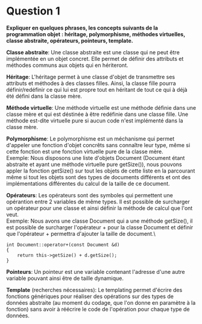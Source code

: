 # Question 1
**Expliquer en quelques phrases, les concepts suivants de la programmation objet : 
héritage, polymorphisme, méthodes virtuelles, classe abstraite, opérateurs, 
pointeurs, template.**

**Classe abstraite**: Une classe abstraite est une classe qui ne peut être implémentée en un objet concret. 
Elle permet de définir des attributs et méthodes communs aux objets qui en hériteront.

**Héritage**: L'héritage permet à une classe d'objet de transmettre ses attributs et méthodes à des classes filles. Ainsi, la classe fille pourra définir/redéfinir ce qui lui est propre tout en héritant de tout ce qui à déjà été défini dans la classe mère.

**Méthode virtuelle**: Une méthode virtuelle est une méthode définie dans une classe mère et qui est déstinée à être redéfinie dans une classe fille. Une méthode est-dite virtuelle pure si aucun code n'est implémenté dans la classe mère.

**Polymorphisme**: Le polymorphisme est un méchanisme qui permet d'appeler une fonction d'objet concrêts sans connaître leur type, même si cette fonction est une fonction virtuelle pure de la classe mère.\
Exemple: Nous disposons une liste d'objets Document (Document étant abstraite et ayant une méthode virtuelle pure getSize()), nous pouvons appler la fonction getSize() sur tout les objets de cette liste en la parcourant même si tout les objets sont des types de documents différents et ont des implémentations différentes du calcul de la taille de ce document.  

**Opérateurs**: Les opérateurs sont des symboles qui permettent une opérantion entre 2 variables de même types. Il est possible de surcharger un opérateur pour une classe et ainsi définir la méthode de calcul que l'ont veut.\
Exemple: Nous avons une classe Document qui a une méthode getSize(), il est possible de surcharger l'opérateur + pour la classe Document et définir que l'opérateur + permettra d'ajouter la taille de document.\
```
int Document::operator+(const Document &d)
{
    return this->getSize() + d.getSize();
}
```

**Pointeurs**: Un pointeur est une variable contenant l'adresse d'une autre variable pouvant ainsi être de taille dynamique.

**Template** (recherches nécessaires): Le templating permet d'écrire des fonctions génériques pour réaliser des opérations sur des types de données abstraite (au moment du codage, que l'on donne en paramètre à la fonction) sans avoir à réécrire le code de l'opération pour chaque type de données.
